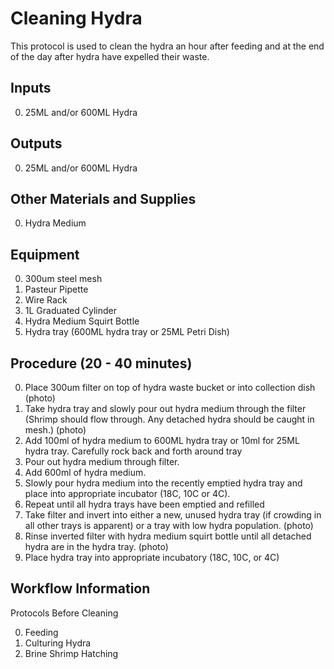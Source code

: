 Cleaning Hydra
===

This protocol is used to clean the hydra an hour after feeding and at the end of the day after hydra have expelled their waste.

Inputs
---
0. 25ML and/or 600ML Hydra

Outputs
---
0. 25ML and/or 600ML Hydra

Other Materials and Supplies
---
0. Hydra Medium 

Equipment
---
0. 300um steel mesh
0. Pasteur Pipette
0. Wire Rack
0. 1L Graduated Cylinder
0. Hydra Medium Squirt Bottle
0. Hydra tray (600ML hydra tray or 25ML Petri Dish)

Procedure (20 - 40 minutes)
---
0. Place 300um filter on top of hydra waste bucket or into collection dish (photo)
0. Take hydra tray and slowly pour out hydra medium through the filter (Shrimp should flow through. Any detached hydra should be caught in mesh.) (photo)
0. Add 100ml of hydra medium to 600ML hydra tray or 10ml for 25ML hydra tray. Carefully rock back and forth around tray
0. Pour out hydra medium through filter.
0. Add 600ml of hydra medium.
0. Slowly pour hydra medium into the recently emptied hydra tray and place into appropriate incubator (18C, 10C or 4C).
0. Repeat until all hydra trays have been emptied and refilled
0. Take filter and invert into either a new, unused hydra tray (if crowding in all other trays is apparent) or a tray with low hydra population. (photo)
0. Rinse inverted filter with hydra medium squirt bottle until all detached hydra are in the hydra tray. (photo)
0. Place hydra tray into appropriate incubatory (18C, 10C, or 4C)

Workflow Information
---

Protocols Before Cleaning

0. Feeding
0. Culturing Hydra
0. Brine Shrimp Hatching
